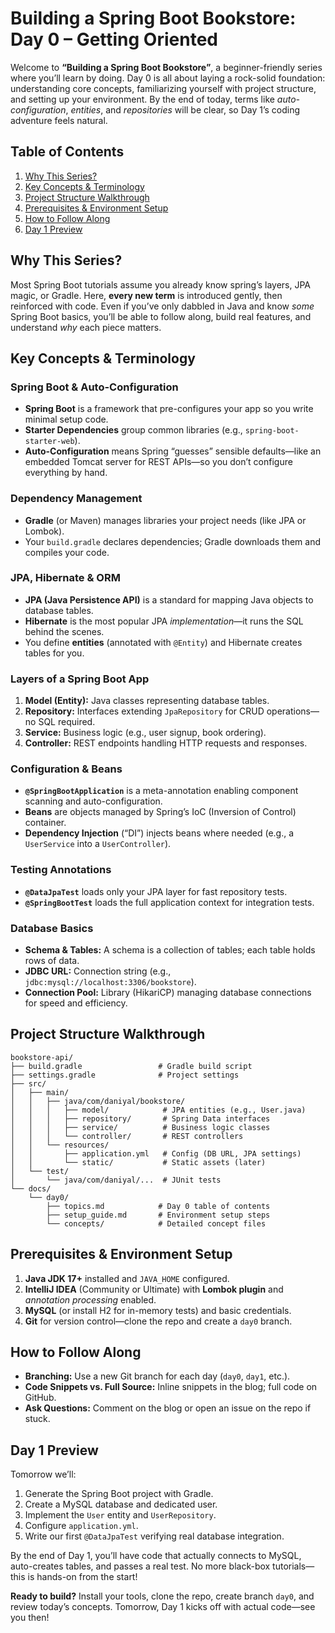 # Building a Spring Boot Bookstore: Day 0 – Getting Oriented

Welcome to **“Building a Spring Boot Bookstore”**, a beginner-friendly series where you’ll learn by doing. Day 0 is all about laying a rock-solid foundation: understanding core concepts, familiarizing yourself with project structure, and setting up your environment. By the end of today, terms like *auto-configuration*, *entities*, and *repositories* will be clear, so Day 1’s coding adventure feels natural.

## Table of Contents

1. [Why This Series?](#why-this-series)
2. [Key Concepts & Terminology](#key-concepts--terminology)
3. [Project Structure Walkthrough](#project-structure-walkthrough)
4. [Prerequisites & Environment Setup](#prerequisites--environment-setup)
5. [How to Follow Along](#how-to-follow-along)
6. [Day 1 Preview](#day-1-preview)

## Why This Series?

Most Spring Boot tutorials assume you already know spring’s layers, JPA magic, or Gradle. Here, **every new term** is introduced gently, then reinforced with code. Even if you’ve only dabbled in Java and know _some_ Spring Boot basics, you’ll be able to follow along, build real features, and understand *why* each piece matters.

## Key Concepts & Terminology

### Spring Boot & Auto-Configuration
- **Spring Boot** is a framework that pre-configures your app so you write minimal setup code.
- **Starter Dependencies** group common libraries (e.g., `spring-boot-starter-web`).
- **Auto-Configuration** means Spring “guesses” sensible defaults—like an embedded Tomcat server for REST APIs—so you don’t configure everything by hand.

### Dependency Management
- **Gradle** (or Maven) manages libraries your project needs (like JPA or Lombok).
- Your `build.gradle` declares dependencies; Gradle downloads them and compiles your code.

### JPA, Hibernate & ORM
- **JPA (Java Persistence API)** is a standard for mapping Java objects to database tables.
- **Hibernate** is the most popular JPA *implementation*—it runs the SQL behind the scenes.
- You define **entities** (annotated with `@Entity`) and Hibernate creates tables for you.

### Layers of a Spring Boot App
1. **Model (Entity):** Java classes representing database tables.
2. **Repository:** Interfaces extending `JpaRepository` for CRUD operations—no SQL required.
3. **Service:** Business logic (e.g., user signup, book ordering).
4. **Controller:** REST endpoints handling HTTP requests and responses.

### Configuration & Beans
- **`@SpringBootApplication`** is a meta-annotation enabling component scanning and auto-configuration.
- **Beans** are objects managed by Spring’s IoC (Inversion of Control) container.
- **Dependency Injection** (“DI”) injects beans where needed (e.g., a `UserService` into a `UserController`).

### Testing Annotations
- **`@DataJpaTest`** loads only your JPA layer for fast repository tests.
- **`@SpringBootTest`** loads the full application context for integration tests.

### Database Basics
- **Schema & Tables:** A schema is a collection of tables; each table holds rows of data.
- **JDBC URL:** Connection string (e.g., `jdbc:mysql://localhost:3306/bookstore`).
- **Connection Pool:** Library (HikariCP) managing database connections for speed and efficiency.

## Project Structure Walkthrough

```
bookstore-api/
├── build.gradle                 # Gradle build script
├── settings.gradle              # Project settings
├── src/
│   ├── main/
│   │   ├── java/com/daniyal/bookstore/
│   │   │   ├── model/            # JPA entities (e.g., User.java)
│   │   │   ├── repository/       # Spring Data interfaces
│   │   │   ├── service/          # Business logic classes
│   │   │   └── controller/       # REST controllers
│   │   └── resources/
│   │       ├── application.yml   # Config (DB URL, JPA settings)
│   │       └── static/           # Static assets (later)
│   └── test/
│       └── java/com/daniyal/...  # JUnit tests
└── docs/
    └── day0/
        ├── topics.md            # Day 0 table of contents
        ├── setup_guide.md       # Environment setup steps
        └── concepts/            # Detailed concept files
```

## Prerequisites & Environment Setup

1. **Java JDK 17+** installed and `JAVA_HOME` configured.
2. **IntelliJ IDEA** (Community or Ultimate) with **Lombok plugin** and _annotation processing_ enabled.
3. **MySQL** (or install H2 for in-memory tests) and basic credentials.
4. **Git** for version control—clone the repo and create a `day0` branch.

## How to Follow Along

- **Branching:** Use a new Git branch for each day (`day0`, `day1`, etc.).
- **Code Snippets vs. Full Source:** Inline snippets in the blog; full code on GitHub.
- **Ask Questions:** Comment on the blog or open an issue on the repo if stuck.

## Day 1 Preview

Tomorrow we’ll:

1. Generate the Spring Boot project with Gradle.
2. Create a MySQL database and dedicated user.
3. Implement the `User` entity and `UserRepository`.
4. Configure `application.yml`.
5. Write our first `@DataJpaTest` verifying real database integration.

By the end of Day 1, you’ll have code that actually connects to MySQL, auto-creates tables, and passes a real test. No more black-box tutorials—this is hands-on from the start!

**Ready to build?** Install your tools, clone the repo, create branch `day0`, and review today’s concepts. Tomorrow, Day 1 kicks off with actual code—see you then!